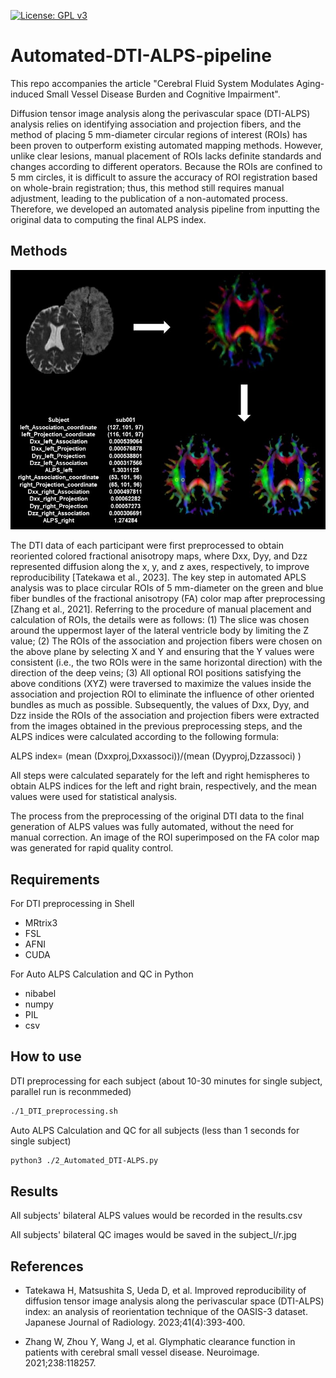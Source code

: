 [![License: GPL v3](https://img.shields.io/badge/License-GPLv3-blue.svg)](https://www.gnu.org/licenses/gpl-3.0)
# Automated-DTI-ALPS-pipeline
This repo accompanies the article "Cerebral Fluid System Modulates Aging-induced Small Vessel Disease Burden and Cognitive Impairment".

Diffusion tensor image analysis along the perivascular space (DTI-ALPS) analysis relies on identifying association and projection fibers, and the method of placing 5 mm-diameter circular regions of interest (ROIs) has been proven to outperform existing automated mapping methods. However, unlike clear lesions, manual placement of ROIs lacks definite standards and changes according to different operators. Because the ROIs are confined to 5 mm circles, it is difficult to assure the accuracy of ROI registration based on whole-brain registration; thus, this method still requires manual adjustment, leading to the publication of a non-automated process. Therefore, we developed an automated analysis pipeline from inputting the original data to computing the final ALPS index.

## Methods
![](https://github.com/Winniework/Automated-DTI-ALPS-pipeline/blob/main/figure.jpg)

The DTI data of each participant were first preprocessed to obtain reoriented colored fractional anisotropy maps, where Dxx, Dyy, and Dzz represented diffusion along the x, y, and z axes, respectively, to improve reproducibility [Tatekawa et al., 2023]. The key step in automated APLS analysis was to place circular ROIs of 5 mm-diameter on the green and blue fiber bundles of the fractional anisotropy (FA) color map after preprocessing [Zhang et al., 2021]. Referring to the procedure of manual placement and calculation of ROIs, the details were as follows: (1) The slice was chosen around the uppermost layer of the lateral ventricle body by limiting the Z value; (2) The ROIs of the association and projection fibers were chosen on the above plane by selecting X and Y and ensuring that the Y values were consistent (i.e., the two ROIs were in the same horizontal direction) with the direction of the deep veins; (3) All optional ROI positions satisfying the above conditions (XYZ) were traversed to maximize the values inside the association and projection ROI to eliminate the influence of other oriented bundles as much as possible. Subsequently, the values of Dxx, Dyy, and Dzz inside the ROIs of the association and projection fibers were extracted from the images obtained in the previous preprocessing steps, and the ALPS indices were calculated according to the following formula: 

ALPS index=  (mean (Dxxproj,Dxxassoci))/(mean (Dyyproj,Dzzassoci) )

All steps were calculated separately for the left and right hemispheres to obtain ALPS indices for the left and right brain, respectively, and the mean values were used for statistical analysis.

The process from the preprocessing of the original DTI data to the final generation of ALPS values was fully automated, without the need for manual correction. An image of the ROI superimposed on the FA color map was generated for rapid quality control.

## Requirements
For DTI preprocessing in Shell
* MRtrix3
* FSL
* AFNI
* CUDA

For Auto ALPS Calculation and QC in Python
* nibabel
* numpy
* PIL
* csv

## How to use
DTI preprocessing for each subject (about 10-30 minutes for single subject, parallel run is reconmmeded)
```sh
./1_DTI_preprocessing.sh
```

Auto ALPS Calculation and QC for all subjects  (less than 1 seconds for single subject)
```sh
python3 ./2_Automated_DTI-ALPS.py
```
## Results
All subjects' bilateral ALPS values would be recorded in the results.csv

All subjects' bilateral QC images would be saved in the subject_l/r.jpg

## References
* Tatekawa H, Matsushita S, Ueda D, et al. Improved reproducibility of diffusion tensor image analysis along the perivascular space (DTI-ALPS) index: an analysis of reorientation technique of the OASIS-3 dataset. Japanese Journal of Radiology. 2023;41(4):393-400.

* Zhang W, Zhou Y, Wang J, et al. Glymphatic clearance function in patients with cerebral small vessel disease. Neuroimage. 2021;238:118257.
